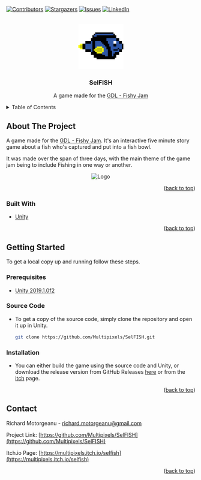[![Contributors][contributors-shield]][contributors-url]
[![Stargazers][stars-shield]][stars-url]
[![Issues][issues-shield]][issues-url]
[![LinkedIn][linkedin-shield]][linkedin-url]
<!-- [![MIT License][license-shield]][license-url]
     [![Forks][forks-shield]][forks-url] -->



<!-- PROJECT LOGO -->
<br />
<div align="center">
  <a href="https://github.com/Multipixels/SelFISH">
    <img src="Logo.png" alt="Logo" width="120" height="120">
  </a>

<h3 align="center">SelFISH</h3>

  <p align="center">
    A game made for the <a href="https://itch.io/jam/gdl-fishing-jam">GDL - Fishy Jam</a>
  </p>
</div>



<!-- TABLE OF CONTENTS -->
<details>
  <summary>Table of Contents</summary>
  <ol>
    <li>
      <a href="#about-the-project">About The Project</a>
      <ul>
        <li><a href="#built-with">Built With</a></li>
      </ul>
    </li>
    <li>
      <a href="#getting-started">Getting Started</a>
      <ul>
        <li><a href="#prerequisites">Prerequisites</a></li>
        <li><a href="#installation">Installation</a></li>
      </ul>
    </li>
    <!--<li><a href="#license">License</a></li>-->
    <li><a href="#contact">Contact</a></li>
  </ol>
</details>



<!-- ABOUT THE PROJECT -->
## About The Project

<!--[![Product Name Screen Shot][product-screenshot]](https://example.com)-->

A game made for the [GDL - Fishy Jam](https://itch.io/jam/gdl-fishing-jam).
It's an interactive five minute story game about a fish who's captured and put into a fish bowl.

It was made over the span of three days, with the main theme of the game jam being to include Fishing in one way or another.

<div align="center">
<img src="https://img.itch.zone/aW1hZ2UvMjA0MzQ5Lzk1NDA3My5wbmc=/original/VIJfl4.png" alt="Logo" width="250" height="250">
</div>


<p align="right">(<a href="#top">back to top</a>)</p>



### Built With

* [Unity](https://unity.com/)

<p align="right">(<a href="#top">back to top</a>)</p>



<!-- GETTING STARTED -->
## Getting Started

To get a local copy up and running follow these steps.

### Prerequisites

* [Unity 2019.1.0f2](https://unity3d.com/get-unity/download/archive#:~:text=Unity%20Hub-,Unity%202019.1.0,-15%20Apr%2C%202019)

### Source Code
* To get a copy of the source code, simply clone the repository and open it up in Unity.
   ```sh
   git clone https://github.com/Multipixels/SelFISH.git
   ```

### Installation

* You can either build the game using the source code and Unity, or download the release version from GitHub Releases [here]() or from the [itch]() page.

<p align="right">(<a href="#top">back to top</a>)</p>

<!-- LICENSE -->
<!-- ## License
Distributed under the MIT License. See `LICENSE.txt` for more information.
<p align="right">(<a href="#top">back to top</a>)</p> -->

<!-- CONTACT -->
## Contact

Richard Motorgeanu - richard.motorgeanu@gmail.com

Project Link: [https://github.com/Multipixels/SelFISH](https://github.com/Multipixels/SelFISH)

Itch.io Page: [https://multipixels.itch.io/selfish](https://multipixels.itch.io/selfish)

<p align="right">(<a href="#top">back to top</a>)</p>



<!-- MARKDOWN LINKS & IMAGES -->
<!-- https://www.markdownguide.org/basic-syntax/#reference-style-links -->
[contributors-shield]: https://img.shields.io/github/contributors/Multipixels/Keep-Talking-and-Nobody-Explodes-Bot.svg?style=for-the-badge
[contributors-url]: https://github.com/Multipixels/SelFISH/graphs/contributors
[forks-shield]: https://img.shields.io/github/forks/Multipixels/SelFISH.svg?style=for-the-badge
[forks-url]: https://github.com/Multipixels/SelFISH/network/members
[stars-shield]: https://img.shields.io/github/stars/Multipixels/SelFISH.svg?style=for-the-badge
[stars-url]: https://github.com/Multipixels/SelFISH/stargazers
[issues-shield]: https://img.shields.io/github/issues/Multipixels/SelFISH.svg?style=for-the-badge
[issues-url]: https://github.com/Multipixels/SelFISH/issues
<!-- [license-shield]: https://img.shields.io/github/license/github_username/repo_name.svg?style=for-the-badge -->
<!-- [license-url]: https://github.com/github_username/repo_name/blob/master/LICENSE.txt -->
[linkedin-shield]: https://img.shields.io/badge/-LinkedIn-black.svg?style=for-the-badge&logo=linkedin&colorB=555
[linkedin-url]: https://www.linkedin.com/in/richard-motorgeanu/
[product-screenshot]: images/screenshot.png